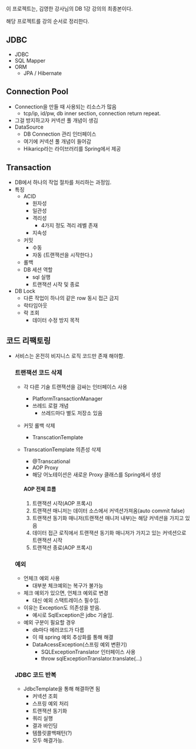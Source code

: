 이 프로젝트는, 김영한 강사님의 DB 1강 강의의 최종본이다.

해당 프로젝트를 강의 순서로 정리한다.



## JDBC

- JDBC
- SQL Mapper
- ORM
  - JPA / Hibernate



## Connection Pool

- Connection을 만들 때 사용되는 리소스가 많음
  - tcp/ip, id/pw, db inner section, connection return repeat.
- 그걸 방지하고자 커넥션 풀 개념이 생김
- DataSource
  - DB Connection 관리 인터페이스
  - 여기에 커넥션 풀 개념이 들어감
  - Hikaricp라는 라이브러리를 Spring에서 제공



## Transaction

- DB에서 하나의 작업 절차를 처리하는 과정임.
- 특징
  - ACID
    - 원자성
    - 일관성
    - 격리성
      - 4가지 정도 격리 레벨 존재
    - 지속성
  - 커밋
    - 수동
    - 자동 (트랜잭션을 시작한다.)
  - 롤백
  - DB 세션 역할
    - sql 실행
    - 트랜잭션 시작 및 종료
- DB Lock
  - 다른 작업이 하나의 같은 row 동시 접근 금지
  - 락타임아웃
  - 락 조회
    - 데이터 수정 방지 목적



## 코드 리팩토링

- 서비스는 온전히 비지니스 로직 코드만 존재 해야함.

  ### 트랜잭션 코드 삭제

  - 각 다른 기술 트랜잭션을 감싸는 인터페이스 사용

    - PlatformTransactionManager
    - 쓰레드 로컬 개념
      - 쓰레드마다 별도 저장소 있음

  - 커밋 롤백 삭제

    - TranscationTemplate

  - TranscationTemplate 의존성 삭제

    - @Transcational
    - AOP Proxy 
    - 해당 어노테이션은 새로운 Proxy 클래스를 Spring에서 생성

    #### AOP 전체 흐름

    1. 트랜잭션 시작(AOP 프록시)
    2. 트랜잭션 매니저는 데이터 소스에서 커넥션가져옴(auto commit false)
    3. 트랜잭션 동기화 매니저(트랜잭션 매니저 내부)는 해당 커넥션을 가지고 있음
    4. 데이터 접근 로직에서 트랜잭션 동기화 매니저가 가지고 있는 커넥션으로 트랜잭션 시작
    5. 트랜잭션 종료(AOP 프록시)

  ### 예외

  - 언체크 예외 사용
    - 대부분 체크예외는 복구가 불가능
  - 체크 예외가 있으면, 언체크 예외로 변경
    - 대신 예외 스택트레이스 필수임.
  - 이유는 Exception도 의존성을 받음.
    - 예시로 SqlException은 jdbc 기술임.
  - 예외 구분이 필요할 경우
    - db마다 에러코드가 다름
    - 이 때 spring 예외 추상화를 통해 해결
    - DataAcessException(스프링 예외 변환기)
      - SQLExceptionTranslator 인터페이스 사용
      - throw sqlExceptionTranslator.translate(...) 

  ### JDBC 코드 반복

  - JdbcTemplate을 통해 해결하면 됨
    - 커넥션 조회
    - 스프링 예외 처리
    - 트랜잭션 동기화
    - 쿼리 실행
    - 결과 바인딩
    - 템플릿콜백패턴(?)
    - 모두 해결가능.